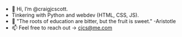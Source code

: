 - 👋 Hi, I’m @craigjcscott.
-  Tinkering with Python and webdev (HTML, CSS, JS).
- 🌱 "The roots of education are bitter, but the fruit is sweet." -Aristotle
- 📫 Feel free to reach out -> cjcs@me.com

<!---
craigjcscott/craigjcscott is a ✨ special ✨ repository because its `README.md` (this file) appears on your GitHub profile.
You can click the Preview link to take a look at your changes.
--->
